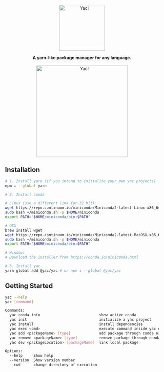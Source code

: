 <p align="center">
  <img alt="Yac!" width="150" src="https://raw.githubusercontent.com/sci-bots/yac/master/docs/images/textfx.png">
  <br/>
</p>

<p align="center">
  <b>A yarn-like package manager for any language.</b>
  <br><br>
  <img alt="Yac!" width="300" src="https://raw.githubusercontent.com/sci-bots/yac/master/docs/images/pexels-photo-671931.jpeg">
</p>


## Installation

```bash
# 1. Install yarn (if you intend to initialize your own yac projects)
npm i --global yarn

# 2. Install conda

# Linux (use a different link for 32 bit):
wget https://repo.continuum.io/miniconda/Miniconda2-latest-Linux-x86_64.sh -O ~/miniconda.sh
sudo bash ~/miniconda.sh -p $HOME/miniconda
export PATH="$HOME/miniconda/bin:$PATH"

# OSX
brew install wget
wget https://repo.continuum.io/miniconda/Miniconda2-latest-MacOSX-x86_64.sh -O ~/miniconda.sh
sudo bash ~/miniconda.sh -p $HOME/miniconda
export PATH="$HOME/miniconda/bin:$PATH"

# Windows 
# Download the installer from https://conda.io/miniconda.html

# 3. Install yac
yarn global add @yac/yac # or npm i --global @yac/yac
```

## Getting Started
```bash
yac --help
yac [command]

Commands:
  yac conda-info                           show active conda
  yac init                                 initialize a yac project
  yac install                              install dependencies
  yac exec <cmd>                           execute command inside yac environment
  yac add <packageName> [type]             add package through conda or pip
  yac remove <packageName> [type]          remove package through conda or pip
  yac dev <packageLocation> [packageName]  link local package

Options:
  --help     Show help                                                 [boolean]
  --version  Show version number                                       [boolean]
  --cwd      change directory of execution                              [string]
```
